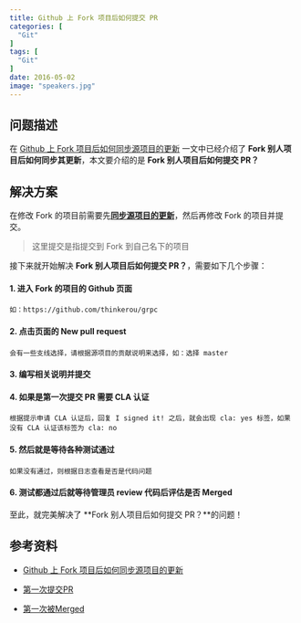 ```yaml
---
title: Github 上 Fork 项目后如何提交 PR 
categories: [
  "Git"
]
tags: [
  "Git"
]
date: 2016-05-02
image: "speakers.jpg"
---
```


## 问题描述

在 [Github 上 Fork 项目后如何同步源项目的更新](http://thinkerou.com/2016-03/git-fork-sync/) 一文中已经介绍了 **Fork 别人项目后如何同步其更新**，本文要介绍的是 **Fork 别人项目后如何提交 PR？** 

## 解决方案

在修改 Fork 的项目前需要先[**同步源项目的更新**](http://thinkerou.com/2016-03/git-fork-sync/)，然后再修改 Fork 的项目并提交。

> 这里提交是指提交到 Fork 到自己名下的项目

接下来就开始解决 **Fork 别人项目后如何提交 PR？**，需要如下几个步骤：

#### 1. 进入 Fork 的项目的 Github 页面

>
    如：https://github.com/thinkerou/grpc

#### 2. 点击页面的 **New pull request**

>
    会有一些支线选择，请根据源项目的贡献说明来选择，如：选择 master
    
#### 3. 编写相关说明并提交
    
#### 4. 如果是第一次提交 PR 需要 CLA 认证

>
    根据提示申请 CLA 认证后，回复 I signed it! 之后，就会出现 cla: yes 标签，如果没有 CLA 认证该标签为 cla: no
     
#### 5. 然后就是等待各种测试通过

>
    如果没有通过，则根据日志查看是否是代码问题
    
#### 6. 测试都通过后就等待管理员 review 代码后评估是否 Merged

至此，就完美解决了 **Fork 别人项目后如何提交 PR？**的问题！

## 参考资料

- [Github 上 Fork 项目后如何同步源项目的更新](http://thinkerou.com/2016-03/git-fork-sync/)

- [第一次提交PR](https://github.com/grpc/grpc/pull/6308#partial-pull-merging)

- [第一次被Merged](https://github.com/tornadoweb/tornado/pull/1704)

